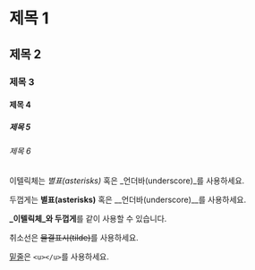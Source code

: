 # 제목 1
## 제목 2
### 제목 3
#### 제목 4
##### 제목 5
###### 제목 6


이텔릭체는 *별표(asterisks)* 혹은 _언더바(underscore)_를 사용하세요.

두껍게는 **별표(asterisks)** 혹은 __언더바(underscore)__를 사용하세요.

**_이텔릭체_와 두껍게**를 같이 사용할 수 있습니다.

취소선은 ~~물결표시(tilde)~~를 사용하세요.

<u>밑줄</u>은 `<u></u>`를 사용하세요.